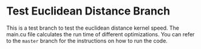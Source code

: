 # Test Euclidean Distance Branch

This is a test branch to test the euclidean distance kernel speed. The main.cu file calculates the run time of different optimizations. You can refer to the `master` branch for the instructions on how to run the code.